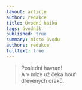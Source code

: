 ```yaml
---
layout: article
author: redakce
title: Úvodní haiku
tags: úvodník
published: true
summary: místo úvodu
authors: redakce
fulltext: true
---
```


> Poslední havran!<br />
> A v mlze už čeká houf<br />
> dřevěných draků.
